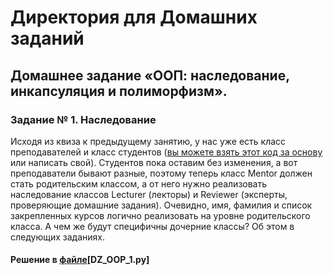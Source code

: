 # Директория для Домашних заданий

## Домашнее задание «ООП: наследование, инкапсуляция и полиморфизм».

### Задание № 1. Наследование

Исходя из квиза к предыдущему занятию, у нас уже есть класс преподавателей и класс студентов 
([вы можете взять этот код за основу](https://github.com/netology-code/py-homeworks-basic/blob/new_oop/6.classes/students_and_mentor.py) или написать свой). 
Студентов пока оставим без изменения, а вот преподаватели бывают разные, 
поэтому теперь класс Mentor должен стать родительским классом, 
а от него нужно реализовать наследование классов Lecturer (лекторы) 
и Reviewer (эксперты, проверяющие домашние задания). 
Очевидно, имя, фамилия и список закрепленных курсов логично реализовать на уровне родительского класса. 
А чем же будут специфичны дочерние классы? Об этом в следующих заданиях.

#### Решение в [файле](https://github.com/nemoymoy/Git/blob/main/DZ_OOP_1.py)[DZ_OOP_1.py]
